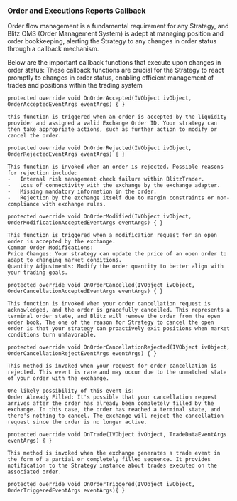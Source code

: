 ### Order and Executions Reports Callback

Order flow management is a fundamental requirement for any Strategy, and Blitz OMS (Order Management System) is adept at managing position and order bookkeeping, alerting the Strategy to any changes in order status through a callback mechanism.

Below are the important callback functions that execute upon changes in order status:
These callback functions are crucial for the Strategy to react promptly to changes in order status, enabling efficient management of trades and positions within the trading system

```
protected override void OnOrderAccepted(IVObject ivObject, OrderAcceptedEventArgs eventArgs) { }

this function is triggered when an order is accepted by the liquidity provider and assigned a valid Exchange Order ID. Your strategy can then take appropriate actions, such as further action to modify or cancel the order.
```

```
protected override void OnOrderRejected(IVObject ivObject, OrderRejectedEventArgs eventArgs) { }

This function is invoked when an order is rejected. Possible reasons for rejection include:
-	Internal risk management check failure within BlitzTrader.
-	Loss of connectivity with the exchange by the exchange adapter.
-	Missing mandatory information in the order.
-	Rejection by the exchange itself due to margin constraints or non-compliance with exchange rules.
```

```
protected override void OnOrderModified(IVObject ivObject, OrderModificationAcceptedEventArgs eventArgs) { }

This function is triggered when a modification request for an open order is accepted by the exchange.
Common Order Modifications:
Price Changes: Your strategy can update the price of an open order to adapt to changing market conditions.
Quantity Adjustments: Modify the order quantity to better align with your trading goals.
```

```
protected override void OnOrderCancelled(IVObject ivObject, OrderCancellationAcceptedEventArgs eventArgs) { }

This function is invoked when your order cancellation request is acknowledged, and the order is gracefully cancelled. This represents a terminal order state, and Blitz will remove the order from the open order book. The one of the reason for Strategy to cancel the open order is that your strategy can proactively exit positions when market conditions turn unfavorable.
```

```
protected override void OnOrderCancellationRejected(IVObject ivObject, OrderCancellationRejectEventArgs eventArgs) { }

This method is invoked when your request for order cancellation is rejected. This event is rare and may occur due to the unmatched state of your order with the exchange. 

One likely possibility of this event is:
Order Already Filled: It's possible that your cancellation request arrives after the order has already been completely filled by the exchange. In this case, the order has reached a terminal state, and there's nothing to cancel. The exchange will reject the cancellation request since the order is no longer active.
```

```
protected override void OnTrade(IVObject ivObject, TradeDataEventArgs eventArgs) { }

This method is invoked when the exchange generates a trade event in the form of a partial or completely filled sequence. It provides notification to the Strategy instance about trades executed on the associated order.
```

```
protected override void OnOrderTriggered(IVObject ivObject, OrderTriggeredEventArgs eventArgs){ }
```